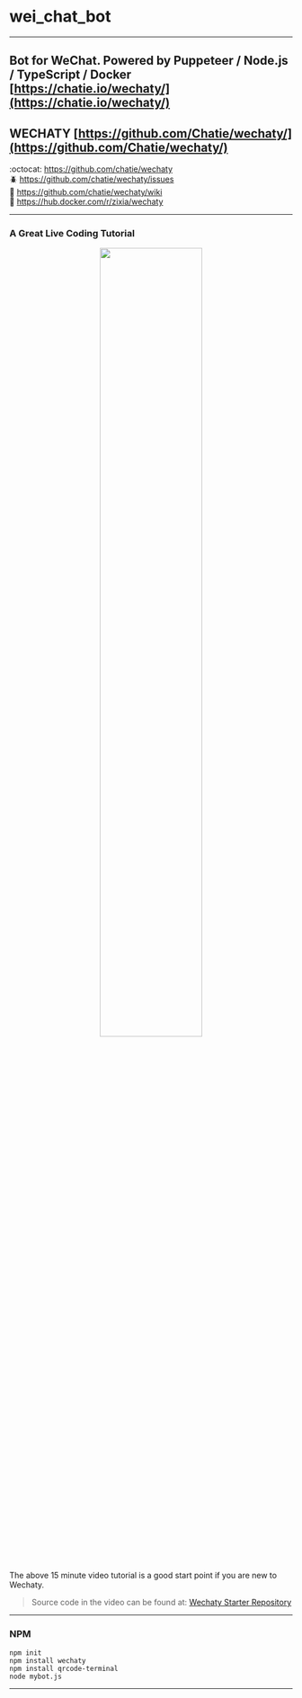 # wei_chat_bot

---

## Bot for WeChat. Powered by Puppeteer / Node.js / TypeScript / Docker [https://chatie.io/wechaty/](https://chatie.io/wechaty/)
## WECHATY [https://github.com/Chatie/wechaty/](https://github.com/Chatie/wechaty/)

:octocat: <https://github.com/chatie/wechaty>  
:beetle: <https://github.com/chatie/wechaty/issues>  
:book: <https://github.com/chatie/wechaty/wiki>  
:whale: <https://hub.docker.com/r/zixia/wechaty>  

---

### A Great Live Coding Tutorial

<div align="center">
<a target="_blank" href="https://blog.chatie.io/guide/2017/01/01/getting-started-wechaty.html"><img src="http://blog.chatie.io/download/2017/lijiarui-wechaty-quick-start-guide-video.jpg" border=0 width="60%"></a>
</div>

The above 15 minute video tutorial is a good start point if you are new to Wechaty.

> Source code in the video can be found at: [Wechaty Starter Repository](https://github.com/lijiarui/wechaty-getting-started)

---

### NPM

```shell
npm init
npm install wechaty
npm install qrcode-terminal
node mybot.js
```

---
